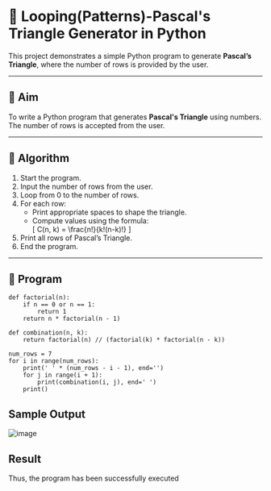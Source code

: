# 🔺 Looping(Patterns)-Pascal's Triangle Generator in Python

This project demonstrates a simple Python program to generate **Pascal’s Triangle**, where the number of rows is provided by the user.

---

## 🎯 Aim

To write a Python program that generates **Pascal's Triangle** using numbers. The number of rows is accepted from the user.

---

## 🧠 Algorithm

1. Start the program.
2. Input the number of rows from the user.
3. Loop from 0 to the number of rows.
4. For each row:
   - Print appropriate spaces to shape the triangle.
   - Compute values using the formula:  
     \[
     C(n, k) = \frac{n!}{k!(n-k)!}
     \]
5. Print all rows of Pascal’s Triangle.
6. End the program.

---

## 🧪 Program
```
def factorial(n):
    if n == 0 or n == 1:
        return 1
    return n * factorial(n - 1)

def combination(n, k):
    return factorial(n) // (factorial(k) * factorial(n - k))

num_rows = 7
for i in range(num_rows):
    print(' ' * (num_rows - i - 1), end='')
    for j in range(i + 1):
        print(combination(i, j), end=' ')
    print()
```

## Sample Output
![image](https://github.com/user-attachments/assets/6690df04-5590-475f-826a-793eedf6863f)

## Result
Thus, the program has been successfully executed 

